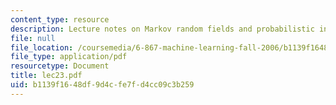 ```yaml
---
content_type: resource
description: Lecture notes on Markov random fields and probabilistic inference.
file: null
file_location: /coursemedia/6-867-machine-learning-fall-2006/b1139f1648df9d4cfe7fd4cc09c3b259_lec23.pdf
file_type: application/pdf
resourcetype: Document
title: lec23.pdf
uid: b1139f16-48df-9d4c-fe7f-d4cc09c3b259
---
```

